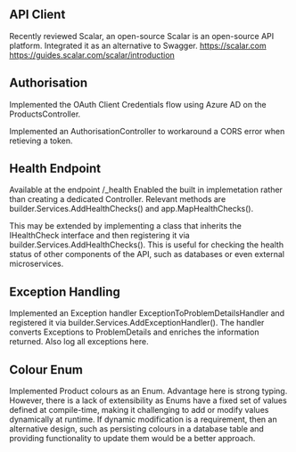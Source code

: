 API Client
----------
Recently reviewed Scalar, an open-source Scalar is an open-source API platform. Integrated it as an alternative to Swagger.
https://scalar.com
https://guides.scalar.com/scalar/introduction


Authorisation
-------------
Implemented the OAuth Client Credentials flow using Azure AD on the ProductsController.

Implemented an AuthorisationController to workaround a CORS error when retieving a token.


Health Endpoint
---------------
Available at the endpoint /_health
Enabled the built in implemetation rather than creating a dedicated Controller. Relevant methods are builder.Services.AddHealthChecks() and app.MapHealthChecks().

This may be extended by implementing a class that inherits the IHealthCheck interface and then registering it via builder.Services.AddHealthChecks(). This is useful for checking the health status of other components of the API, such as databases or even external microservices.


Exception Handling
------------------
Implemented an Exception handler ExceptionToProblemDetailsHandler and registered it via builder.Services.AddExceptionHandler(). The handler converts Exceptions to ProblemDetails and enriches the information returned. Also log all exceptions here.


Colour Enum
-----------
Implemented Product colours as an Enum. Advantage here is strong typing. However, there is a lack of extensibility as Enums have a fixed set of values defined at compile-time, making it challenging to add or modify values dynamically at runtime. If dynamic modification is a requirement, then an alternative design, such as persisting colours in a database table and providing functionality to update them would be a better approach.